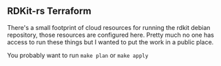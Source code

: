 RDKit-rs Terraform
---

There's a small footprint of cloud resources for running the rdkit debian repository, those resources are configured here. Pretty much no one has access to run these things but I wanted to put the work in a public place.

You probably want to run `make plan` or `make apply`
